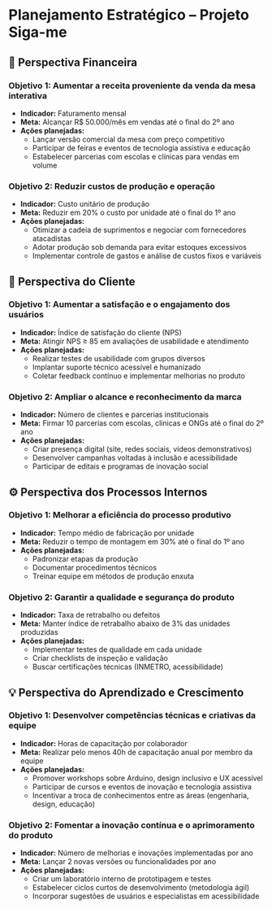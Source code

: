 # Planejamento Estratégico – Projeto Siga-me

## 🎯 Perspectiva Financeira
### Objetivo 1: Aumentar a receita proveniente da venda da mesa interativa
- **Indicador:** Faturamento mensal
- **Meta:** Alcançar R$ 50.000/mês em vendas até o final do 2º ano
- **Ações planejadas:**
  - Lançar versão comercial da mesa com preço competitivo
  - Participar de feiras e eventos de tecnologia assistiva e educação
  - Estabelecer parcerias com escolas e clínicas para vendas em volume

### Objetivo 2: Reduzir custos de produção e operação
- **Indicador:** Custo unitário de produção
- **Meta:** Reduzir em 20% o custo por unidade até o final do 1º ano
- **Ações planejadas:**
  - Otimizar a cadeia de suprimentos e negociar com fornecedores atacadistas
  - Adotar produção sob demanda para evitar estoques excessivos
  - Implementar controle de gastos e análise de custos fixos e variáveis


## 🤝 Perspectiva do Cliente
### Objetivo 1: Aumentar a satisfação e o engajamento dos usuários
- **Indicador:** Índice de satisfação do cliente (NPS)
- **Meta:** Atingir NPS ≥ 85 em avaliações de usabilidade e atendimento
- **Ações planejadas:**
  - Realizar testes de usabilidade com grupos diversos
  - Implantar suporte técnico acessível e humanizado
  - Coletar feedback contínuo e implementar melhorias no produto

### Objetivo 2: Ampliar o alcance e reconhecimento da marca
- **Indicador:** Número de clientes e parcerias institucionais
- **Meta:** Firmar 10 parcerias com escolas, clínicas e ONGs até o final do 2º ano
- **Ações planejadas:**
  - Criar presença digital (site, redes sociais, vídeos demonstrativos)
  - Desenvolver campanhas voltadas à inclusão e acessibilidade
  - Participar de editais e programas de inovação social


## ⚙️ Perspectiva dos Processos Internos
### Objetivo 1: Melhorar a eficiência do processo produtivo
- **Indicador:** Tempo médio de fabricação por unidade
- **Meta:** Reduzir o tempo de montagem em 30% até o final do 1º ano
- **Ações planejadas:**
  - Padronizar etapas da produção
  - Documentar procedimentos técnicos
  - Treinar equipe em métodos de produção enxuta

### Objetivo 2: Garantir a qualidade e segurança do produto
- **Indicador:** Taxa de retrabalho ou defeitos
- **Meta:** Manter índice de retrabalho abaixo de 3% das unidades produzidas
- **Ações planejadas:**
  - Implementar testes de qualidade em cada unidade
  - Criar checklists de inspeção e validação
  - Buscar certificações técnicas (INMETRO, acessibilidade)


## 💡 Perspectiva do Aprendizado e Crescimento
### Objetivo 1: Desenvolver competências técnicas e criativas da equipe
- **Indicador:** Horas de capacitação por colaborador
- **Meta:** Realizar pelo menos 40h de capacitação anual por membro da equipe
- **Ações planejadas:**
  - Promover workshops sobre Arduino, design inclusivo e UX acessível
  - Participar de cursos e eventos de inovação e tecnologia assistiva
  - Incentivar a troca de conhecimentos entre as áreas (engenharia, design, educação)

### Objetivo 2: Fomentar a inovação contínua e o aprimoramento do produto
- **Indicador:** Número de melhorias e inovações implementadas por ano
- **Meta:** Lançar 2 novas versões ou funcionalidades por ano
- **Ações planejadas:**
  - Criar um laboratório interno de prototipagem e testes
  - Estabelecer ciclos curtos de desenvolvimento (metodologia ágil)
  - Incorporar sugestões de usuários e especialistas em acessibilidade
